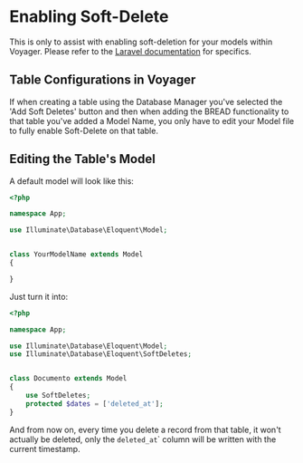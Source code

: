# Enabling Soft-Delete

This is only to assist with enabling soft-deletion for your models within Voyager. Please refer to the [Laravel documentation](https://laravel.com/docs/eloquent#soft-deleting) for specifics.

## Table Configurations in Voyager

If when creating a table using the Database Manager you've selected the 'Add Soft Deletes' button and then when adding the BREAD functionality to that table you've added a Model Name, you only have to edit your Model file to fully enable Soft-Delete on that table.

## Editing the Table's Model

A default model will look like this:

```php
<?php

namespace App;

use Illuminate\Database\Eloquent\Model;


class YourModelName extends Model
{

}
```

Just turn it into:

```php
<?php

namespace App;

use Illuminate\Database\Eloquent\Model;
use Illuminate\Database\Eloquent\SoftDeletes;


class Documento extends Model
{
    use SoftDeletes;
    protected $dates = ['deleted_at'];
}
```

And from now on, every time you delete a record from that table, it won't actually be deleted, only the `deleted_at`\` column will be written with the current timestamp.

